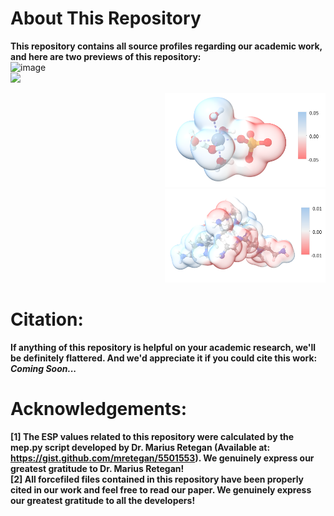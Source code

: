 # About This Repository
**This repository contains all source profiles regarding our academic work, and here are two previews of this repository:<br>**
![image](./figures/1.png)<br>
<img src="./figures/2.png" height="300" /><div align=right><img src="./figures/3.png" height="150" /><br><img src="./figures/4.png" height="150" /></div>

# Citation:
**If anything of this repository is helpful on your academic research, we'll be definitely flattered. And we'd appreciate it if you could cite this work:<br>**
***Coming Soon...***

# Acknowledgements:
**[1] The ESP values related to this repository were calculated by the mep.py script developed by Dr. Marius Retegan (Available at: https://gist.github.com/mretegan/5501553). We genuinely express our greatest gratitude to Dr. Marius Retegan!<br>**
**[2] All forcefiled files contained in this repository have been properly cited in our work and feel free to read our paper. We genuinely express our greatest gratitude to all the developers!<br>**
